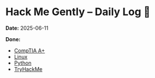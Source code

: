 # Hack Me Gently – Daily Log 🚀

**Date:** 2025-06-11

**Done:**  
- [CompTIA A+](comptia-a-plus/Day1)
- [Linux](linux/Day1)
- [Python](python/Day1)
- [TryHackMe](tryhackme/Day1)
